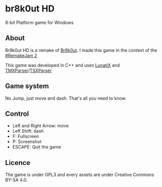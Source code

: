 # br8k0ut HD #

8-bit Platform game for Windows

## About ##
Br8k0ut HD is a remake of [Br8k0ut](https://github.com/Gumichan01/br8k0ut).
I made this game in the context of the [#RemakeJam 2](https://itch.io/jam/remakejam-2)

This game was developed in C++ and uses [LunatiX](https://github.com/Gumichan01/lunatix) and
[TMXParser](https://github.com/Gumichan01/TMXParser)/[TSXParser](https://github.com/Gumichan01/TSXParser)

## Game system ##

No Jump, just move and dash. That's all you need to know.

## Control ##

- Left and Right Arrow: move
- Left Shift: dash
- F: Fullscreen
- P: Screenshot
- ESCAPE: Quit the game


## Licence ##

The game is under GPL3 and every assets are under Creative Commons BY-SA 4.0.
